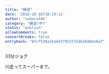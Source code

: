 ```yaml
---
title: "練習"
date: '2016-10-16T18:19:11'
author: "subaru44k"
category: "練習(中)"
status: "publish"
allowComments: true
convertBreaks: false
entryHash: "6fcf538a1ba6d37952f33db3648be9a7"
---
```

33分ジョグ

川走ってスーパーまで。

